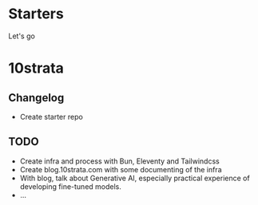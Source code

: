 # Starters
Let's go

# 10strata

## Changelog
- Create starter repo

## TODO
- Create infra and process with Bun, Eleventy and Tailwindcss
- Create blog.10strata.com with some documenting of the infra
- With blog, talk about Generative AI, especially practical experience of developing fine-tuned models.
- ...

